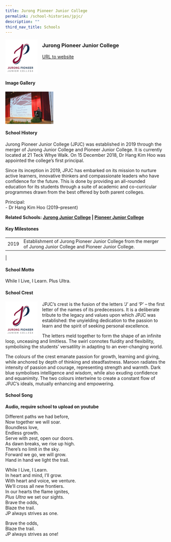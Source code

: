```yaml
---
title: Jurong Pioneer Junior College
permalink: /school-histories/jpjc/
description: ""
third_nav_title: Schools
---
```

<img src="/images/jpjc1.png" style="width:20%;margin-right:15px;" align = "left">

### **Jurong Pioneer Junior College**
[URL to website](https://www.jpjc.moe.edu.sg/) 

<br clear="left">

#### **Image Gallery**

<p><a href="/images/jpjc2.jpg">  
<img src="/images/jpjc2.jpg" style="width:30%;margin-right:15px;" align = "left">
</a></p>

<br clear="left">

#### **School History**
Jurong Pioneer Junior College (JPJC) was established in 2019 through the merger of Jurong Junior College and Pioneer Junior College. It is currently located at 21 Teck Whye Walk. On 15 December 2018, Dr Hang Kim Hoo was appointed the college’s first principal.

Since its inception in 2019, JPJC has embarked on its mission to nurture active learners, innovative thinkers and compassionate leaders who have confidence for the future. This is done by providing an all-rounded education for its students through a suite of academic and co-curricular programmes drawn from the best offered by both parent colleges.

Principal:<br>
\- Dr Hang Kim Hoo (2019–present)

**Related Schools: [Jurong Junior College](/school-histories/jurong-jc/) | [Pioneer Junior College](/school-histories/jpjc/)**

#### **Key Milestones**

|  |  |
|:---:|---|
| 2019 | Establishment of Jurong Pioneer Junior College from the merger of Jurong Junior College and Pioneer Junior College. |
|

#### **School Motto**
While I Live, I Learn. Plus Ultra.

#### **School Crest**
<img src="/images/jpjc1.png" style="width:20%;margin-right:15px;" align = "left">

JPJC’s crest is the fusion of the letters ‘J’ and ‘P’ – the first letter of the names of its predecessors. It is a deliberate tribute to the legacy and values upon which JPJC was established: the unyielding dedication to the passion to learn and the spirit of seeking personal excellence.

The letters meld together to form the shape of an infinite loop, unceasing and limitless. The swirl connotes fluidity and flexibility, symbolising the students’ versatility in adapting to an ever-changing world.

The colours of the crest emanate passion for growth, learning and giving, while anchored by depth of thinking and steadfastness. Maroon radiates the intensity of passion and courage, representing strength and warmth. Dark blue symbolises intelligence and wisdom, while also exuding confidence and equanimity. The two colours intertwine to create a constant flow of JPJC’s ideals, mutually enhancing and empowering.

#### **School Song**
**Audio, require school to upload on youtube**

Different paths we had before,<br>
Now together we will soar.<br>
Boundless love,<br>
Endless growth.<br>
Serve with zest, open our doors.<br>
As dawn breaks, we rise up high.<br>
There’s no limit in the sky.<br>
Forward we go, we will grow.<br>
Hand in hand we light the trail.
  
While I Live, I Learn.<br>
In heart and mind, I’ll grow.<br>
With heart and voice, we venture.<br>
We’ll cross all new frontiers.<br>
In our hearts the flame ignites,<br>
_Plus Ultra_ we set our sights.<br>
Brave the odds,<br>
Blaze the trail.<br>
JP always strives as one.

Brave the odds,<br>
Blaze the trail.<br>
JP always strives as one!
